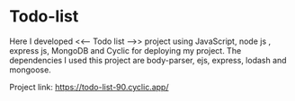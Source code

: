 # Todo-list

Here I developed <<-- Todo list -->> project using JavaScript, node js , express js, MongoDB and Cyclic for deploying my project.
The dependencies I used this project are body-parser, ejs, express, lodash and mongoose.

Project link: https://todo-list-90.cyclic.app/
